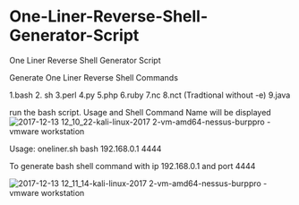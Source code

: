 # One-Liner-Reverse-Shell-Generator-Script
One Liner Reverse Shell Generator Script

Generate One Liner Reverse Shell Commands 

1.bash      2. sh
3.perl      4.py
5.php       6.ruby
7.nc        8.nct (Tradtional without -e)
9.java

run the bash script. Usage and Shell Command Name will be displayed
![2017-12-13 12_10_22-kali-linux-2017 2-vm-amd64-nessus-burppro - vmware workstation](https://user-images.githubusercontent.com/2913793/33930699-d2578b32-dffe-11e7-91a4-9e861783d22d.png)

Usage: oneliner.sh bash 192.168.0.1 4444

To generate bash shell command with ip 192.168.0.1 and port 4444

![2017-12-13 12_11_14-kali-linux-2017 2-vm-amd64-nessus-burppro - vmware workstation](https://user-images.githubusercontent.com/2913793/33930700-d2829110-dffe-11e7-9081-aeb668aa114c.png)
